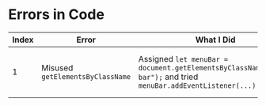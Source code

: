 # Errors in Code
| **Index** | **Error**                                | **What I Did**                                                       | **What Error Occurred**                                               | **Resolution**                                                                 |
|-----------|-------------------------------------------|----------------------------------------------------------------------|------------------------------------------------------------------------|--------------------------------------------------------------------------------|
| 1         | Misused `getElementsByClassName`          | Assigned `let menuBar = document.getElementsByClassName("menu-bar");` and tried `menuBar.addEventListener(...)` | `Uncaught TypeError: menuBar.addEventListener is not a function` — because `menuBar` is an HTMLCollection | Use `document.querySelector(".menu-bar")` to select a single element, or loop through the collection if multiple elements exist |
